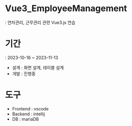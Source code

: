 # Vue3_EmployeeManagement
: 연차관리, 근무관리 관련 Vue3.js 연습

# 기간 
: 2023-10-16 ~ 2023-11-13
- 설계 : 화면 설계, 테이블 설계
- 개발 : 진행중

# 도구
- Frontend : vscode
- Backend : intellij
- DB : mariaDB
